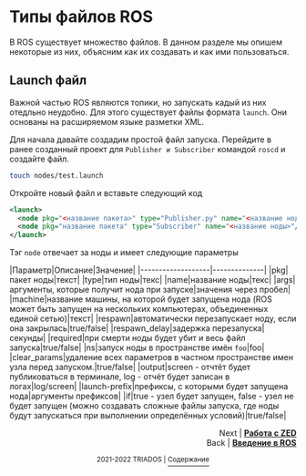 # Типы файлов ROS

В ROS существует множество файлов. В данном разделе мы опишем некоторые из них, объясним как их создавать и как ими пользоваться.

## Launch файл

Важной частью ROS являются топики, но запускать кадый из них отедльно неудобно. Для этого существует файлы формата `launch`. Они основаны на расширяемом языке разметки XML. 

Для начала давайте создадим простой файл запуска. Перейдите в ранее созданный проект для `Publisher и Subscriber` командой `roscd` и создайте файл.

```bash
touch nodes/test.launch
```

Откройте новый файл и вставьте следующий код

```xml
<launch>
  <node pkg="<название пакета>" type="Publisher.py" name="<название ноды>"/>
  <node pkg="название пакета" type="Subscriber" name="<название ноды>"/>
</launch>
```

Тэг `node` отвечает за ноды и имеет следующие параметры

|Параметр|Описание|Значение|
|-------------------|--------------|
|pkg|пакет ноды|текст|
|type|тип ноды|текс|
|name|название ноды|текс|
|args|аргументы, которые получит нода при запуске|значения через пробел|
|machine|название машины, на которой будет запущена нода (ROS может быть запущен на нескольких компьютерах, объединенных единой сетью)|текст|
|respawn|автоматически перезапускает ноду, если она закрылась|true/false|
|respawn_delay|задержка перезапуска|секунды|
|required|при смерти ноды будет убит и весь файл запуска|true/false|
|ns|запуск ноды в пространстве имён `foo`|foo|
|clear_params|удаление всех параметров в частном пространстве имен узла перед запуском.|true/false|
|output|screen - отчтёт будет публиковаться в терминале, log - отчёт будет записан в логах|log/screen|
|launch-prefix|префиксы, с которыми будет запущена нода|аргументы префиксов|
|if|true - узел будет запущен, false - узел не будет запущен (можно создавать сложные файлы запуска, где ноды будут запускаться при выполнении определённых условий)|true/false|

<p align="right">Next | <b><a href="zed.md">Работа с ZED</a></b>
<br/>
Back | <b><a href="ros.md">Введение в ROS</a></b></p>
<p align="center"><sup>2021-2022 TRIADOS | </sup><a href="../README.md#содержание"><sup>Содержание</sup></a></p>
